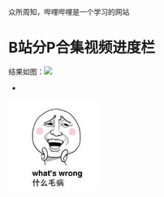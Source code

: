 众所周知，哔哩哔哩是一个学习的网站
# B站分P合集视频进度栏
结果如图：![](https://github.com/zweix123/Img/blob/main/progress%20bar/result.jpg)


+ 
![](https://github.com/AngelSXD/sxd_first_repository/blob/master/images/20160615165142.png)

